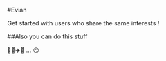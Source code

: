 #Evian

Get started with users who share the same interests !


##Also you can do this stuff

:couple_with_heart::kiss::airplane::wc: ...
 :smirk:
